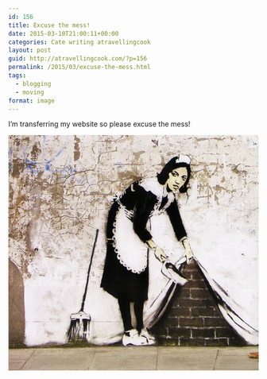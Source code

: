 ```yaml
---
id: 156
title: Excuse the mess!
date: 2015-03-10T21:00:11+00:00
categories: Cate writing atravellingcook
layout: post
guid: http://atravellingcook.com/?p=156
permalink: /2015/03/excuse-the-mess.html
tags:
  - blogging
  - moving
format: image
---
```

I&#8217;m transferring my website so please excuse the mess!

[<img class="aligncenter wp-image-179 size-full" src="/images/atc-migrate/2015/03/banksy-maid-sweep-size-colour-faint-10566-13309_medium.jpg" alt="banksy-maid-sweep-size-colour-faint-10566-13309_medium" width="676" height="474" />](/images/atc-migrate/2015/03/banksy-maid-sweep-size-colour-faint-10566-13309_medium.jpg)